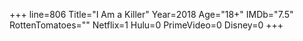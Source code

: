+++
line=806
Title="I Am a Killer"
Year=2018
Age="18+"
IMDb="7.5"
RottenTomatoes=""
Netflix=1
Hulu=0
PrimeVideo=0
Disney=0
+++


